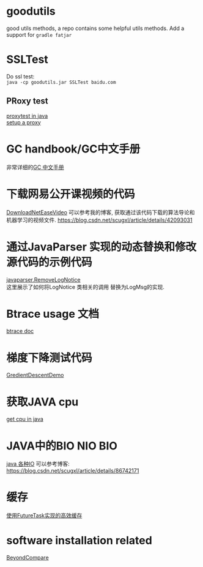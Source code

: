 # goodutils
good utils methods, a repo contains some helpful utils methods.
Add a support for 
`gradle fatjar`

# SSLTest
Do ssl test:<br>
`java -cp goodutils.jar SSLTest baidu.com`
## PRoxy test
[proxytest in java](src/network/ProxyTest.java)<br>
[setup a proxy](src/network/ConfigAProxyByCCProxy.md)

# GC handbook/GC中文手册
非常详细的[GC 中文手册](gc_handbook_zh.md)

# 下载网易公开课视频的代码
[DownloadNetEaseVideo](src/netease/DownloadNetEaseVideo.java)
可以参考我的博客, 获取通过该代码下载的算法导论和机器学习的视频文件.
https://blog.csdn.net/scugxl/article/details/42093031

# 通过JavaParser 实现的动态替换和修改源代码的示例代码
[javaparser.RemoveLogNotice](src/javaparser/RemoveLogNotice.java) <br>
这里展示了如何将LogNotice 类相关的调用 替换为LogMsg的实现.

# Btrace usage 文档
[btrace doc](btrace_usage.md)

# 梯度下降测试代码
[GredientDescentDemo](src/GredientDescentDemo.java)

# 获取JAVA cpu
[get cpu in java](src/cpu/CpuTest.java)

# JAVA中的BIO NIO BIO
[java 各种IO](src/io/README.MD)
可以参考博客: https://blog.csdn.net/scugxl/article/details/86742171

# 缓存
[使用FutureTask实现的高效缓存](src/multithread/UseFutureTaskImplementedCache.java)
# software installation related

[BeyondCompare](softs/beyondCompare_onMac/readme.md)
